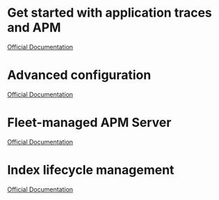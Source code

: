 

# Get started with application traces and APM

[Official Documentation](https://www.elastic.co/guide/en/observability/current/traces-get-started.html)

# Advanced configuration

[Official Documentation](https://www.elastic.co/guide/en/cloud-on-k8s/current/k8s-apm-advanced-configuration.html#k8s-apm-customize-configuration)

# Fleet-managed APM Server

[Official Documentation](https://www.elastic.co/guide/en/observability/current/_fleet_managed_apm_server.html)

# Index lifecycle management

[Official Documentation](https://www.elastic.co/guide/en/observability/current/apm-ilm-how-to.html)
